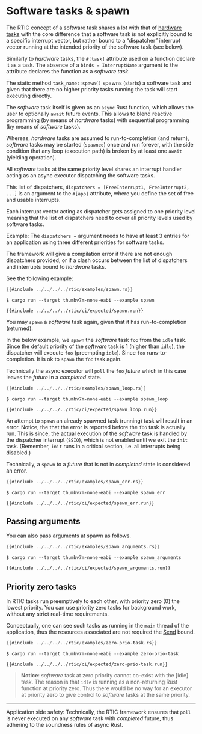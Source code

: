 # Software tasks & spawn

The RTIC concept of a software task shares a lot with that of [hardware tasks](./hardware_tasks.md) with the core difference that a software task is not explicitly bound to a specific
interrupt vector, but rather bound to a “dispatcher” interrupt vector running at the intended priority of the software task (see below).

Similarly to *hardware* tasks, the `#[task]` attribute used on a function declare it as a task. The absence of a `binds = InterruptName` argument to the attribute declares the function as a *software task*. 

The static method `task_name::spawn()` spawns (starts) a software task and given that there are no higher priority tasks running the task will start executing directly.

The *software* task itself is given as an `async` Rust function, which allows the user to optionally `await` future events. This allows to blend reactive programming (by means of *hardware* tasks) with sequential programming (by means of *software* tasks).

Whereas, *hardware* tasks are assumed to run-to-completion (and return), *software* tasks may be started (`spawned`) once and run forever, with the side condition that any loop (execution path) is broken by at least one `await` (yielding operation). 

All *software* tasks at the same priority level shares an interrupt handler acting as an async executor dispatching the software tasks. 

This list of dispatchers, `dispatchers = [FreeInterrupt1, FreeInterrupt2, ...]` is an argument to the `#[app]` attribute, where you define the set of free and usable interrupts.

Each interrupt vector acting as dispatcher gets assigned to one priority level meaning that the list of dispatchers need to cover all priority levels used by software tasks.

Example: The `dispatchers =` argument needs to have at least 3 entries for an application using three different priorities for software tasks.

The framework will give a compilation error if there are not enough dispatchers provided, or if a clash occurs between the list of dispatchers and interrupts bound to *hardware* tasks.

See the following example:

``` rust
{{#include ../../../../rtic/examples/spawn.rs}}
```

``` console
$ cargo run --target thumbv7m-none-eabi --example spawn
```

``` console
{{#include ../../../../rtic/ci/expected/spawn.run}}
```
You may `spawn` a *software* task again, given that it has run-to-completion (returned). 

In the below example, we `spawn` the *software* task `foo` from the `idle` task. Since the default priority of the *software* task is 1 (higher than `idle`), the dispatcher will execute `foo` (preempting `idle`). Since `foo` runs-to-completion. It is ok to `spawn` the `foo` task again.

Technically the async executor will `poll` the `foo` *future* which in this case leaves the *future* in a *completed* state. 

``` rust
{{#include ../../../../rtic/examples/spawn_loop.rs}}
```

``` console
$ cargo run --target thumbv7m-none-eabi --example spawn_loop
```

``` console
{{#include ../../../../rtic/ci/expected/spawn_loop.run}}
```

An attempt to `spawn` an already spawned task (running) task will result in an error. Notice, the that the error is reported before the `foo` task is actually run. This is since, the actual execution of the *software* task is handled by the dispatcher interrupt (`SSIO`), which is not enabled until we exit the `init` task. (Remember, `init` runs in a critical section, i.e. all interrupts being disabled.)

Technically, a `spawn` to a *future* that is not in *completed* state is considered an error.

``` rust
{{#include ../../../../rtic/examples/spawn_err.rs}}
```

``` console
$ cargo run --target thumbv7m-none-eabi --example spawn_err
```

``` console
{{#include ../../../../rtic/ci/expected/spawn_err.run}}
```

## Passing arguments
You can also pass arguments at spawn as follows.

``` rust
{{#include ../../../../rtic/examples/spawn_arguments.rs}}
```

``` console
$ cargo run --target thumbv7m-none-eabi --example spawn_arguments
```

``` console
{{#include ../../../../rtic/ci/expected/spawn_arguments.run}}
```

## Priority zero tasks

In RTIC tasks run preemptively to each other, with priority zero (0) the lowest priority. You can use priority zero tasks for background work, without any strict real-time requirements. 

Conceptually, one can see such tasks as running in the `main` thread of the application, thus the resources associated are not required the [Send] bound.

[Send]: https://doc.rust-lang.org/nomicon/send-and-sync.html


``` rust
{{#include ../../../../rtic/examples/zero-prio-task.rs}}
```

``` console
$ cargo run --target thumbv7m-none-eabi --example zero-prio-task
```

``` console
{{#include ../../../../rtic/ci/expected/zero-prio-task.run}}
```

> **Notice**: *software* task at zero priority cannot co-exist with the [idle] task. The reason is that `idle` is running as a non-returning Rust function at priority zero. Thus there would be no way for an executor at priority zero to give control to *software* tasks at the same priority.

---

Application side safety: Technically, the RTIC framework ensures that `poll` is never executed on any *software* task with *completed* future, thus adhering to the soundness rules of async Rust.
